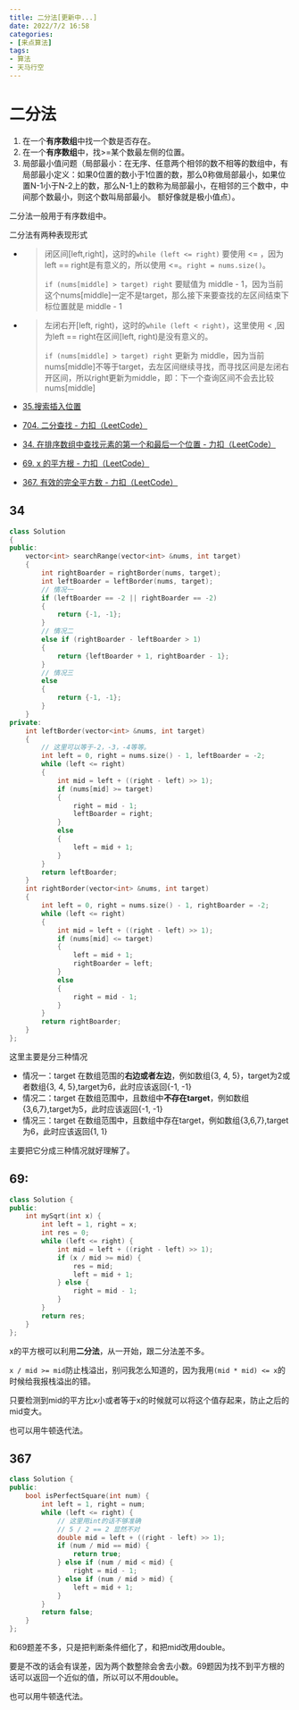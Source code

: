 ```yaml
---
title: 二分法[更新中...]
date: 2022/7/2 16:58
categories:
- [来点算法]
tags:
- 算法
- 天马行空
---
```

# 二分法

1. 在一个**有序数组**中找一个数是否存在。
2. 在一个**有序数组**中，找>=某个数最左侧的位置。
3. 局部最小值问题（局部最小：在无序、任意两个相邻的数不相等的数组中，有局部最小定义：如果0位置的数小于1位置的数，那么0称做局部最小，如果位置N-1小于N-2上的数，那么N-1上的数称为局部最小，在相邻的三个数中，中间那个数最小，则这个数叫局部最小。 额好像就是极小值点）。
<!-- more -->

二分法一般用于有序数组中。

二分法有两种表现形式

- >  闭区间[left,right]，这时的`while (left <= right)` 要使用 <= ，因为left == right是有意义的，所以使用 <=。`right = nums.size()`。
  >
  > `if (nums[middle] > target) right` 要赋值为 middle - 1，因为当前这个nums[middle]一定不是target，那么接下来要查找的左区间结束下标位置就是 middle - 1

- > 左闭右开[left, right)，这时的`while (left < right)`，这里使用 < ,因为left == right在区间[left, right)是没有意义的。
  >
  > `if (nums[middle] > target) right` 更新为 middle，因为当前nums[middle]不等于target，去左区间继续寻找，而寻找区间是左闭右开区间，所以right更新为middle，即：下一个查询区间不会去比较nums[middle]

- [35.搜索插入位置](https://programmercarl.com/0035.搜索插入位置.html)
- [704. 二分查找 - 力扣（LeetCode）](https://leetcode.cn/problems/binary-search/)

- [34. 在排序数组中查找元素的第一个和最后一个位置 - 力扣（LeetCode）](https://leetcode.cn/problems/find-first-and-last-position-of-element-in-sorted-array/)
- [69. x 的平方根 - 力扣（LeetCode）](https://leetcode.cn/problems/sqrtx/)
- [367. 有效的完全平方数 - 力扣（LeetCode）](https://leetcode.cn/problems/valid-perfect-square/)

## 34

```cpp
class Solution
{
public:
    vector<int> searchRange(vector<int> &nums, int target)
    {
        int rightBoarder = rightBorder(nums, target);
        int leftBoarder = leftBorder(nums, target);
        // 情况一
        if (leftBoarder == -2 || rightBoarder == -2)
        {
            return {-1, -1};
        }
        // 情况二
        else if (rightBoarder - leftBoarder > 1)
        {
            return {leftBoarder + 1, rightBoarder - 1};
        }
        // 情况三
        else
        {
            return {-1, -1};
        }
    }
private:
    int leftBorder(vector<int> &nums, int target)
    {
        // 这里可以等于-2，-3，-4等等。
        int left = 0, right = nums.size() - 1, leftBoarder = -2;
        while (left <= right)
        {
            int mid = left + ((right - left) >> 1);
            if (nums[mid] >= target)
            {
                right = mid - 1;
                leftBoarder = right;
            }
            else
            {
                left = mid + 1;
            }
        }
        return leftBoarder;
    }
    int rightBorder(vector<int> &nums, int target)
    {
        int left = 0, right = nums.size() - 1, rightBoarder = -2;
        while (left <= right)
        {
            int mid = left + ((right - left) >> 1);
            if (nums[mid] <= target)
            {
                left = mid + 1;
                rightBoarder = left;
            }
            else
            {
                right = mid - 1;
            }
        }
        return rightBoarder;
    }
};
```

这里主要是分三种情况

- 情况一：target 在数组范围的**右边或者左边**，例如数组{3, 4, 5}，target为2或者数组{3, 4, 5},target为6，此时应该返回{-1, -1}
- 情况二：target 在数组范围中，且数组中**不存在target**，例如数组{3,6,7},target为5，此时应该返回{-1, -1}
- 情况三：target 在数组范围中，且数组中存在target，例如数组{3,6,7},target为6，此时应该返回{1, 1}

主要把它分成三种情况就好理解了。

## 69:

```cpp
class Solution {
public:
    int mySqrt(int x) {
        int left = 1, right = x;
        int res = 0;
        while (left <= right) {
            int mid = left + ((right - left) >> 1);
            if (x / mid >= mid) {
                res = mid;
                left = mid + 1;
            } else {
                right = mid - 1;
            }
        }
        return res;
    }
};
```

x的平方根可以利用**二分法**，从一开始，跟二分法差不多。

`x / mid >= mid`防止栈溢出，别问我怎么知道的，因为我用`(mid * mid) <= x`的时候给我报栈溢出的错。

只要检测到mid的平方比x小或者等于x的时候就可以将这个值存起来，防止之后的mid变大。

也可以用牛顿迭代法。

## 367

```cpp
class Solution {
public:
    bool isPerfectSquare(int num) {
        int left = 1, right = num;
        while (left <= right) {
            // 这里用int的话不够准确
            // 5 / 2 == 2 显然不对
            double mid = left + ((right - left) >> 1);
            if (num / mid == mid) {
                return true;
            } else if (num / mid < mid) {
                right = mid - 1; 
            } else if (num / mid > mid) {
                left = mid + 1;
            }
        }
        return false;
    }
};
```

和69题差不多，只是把判断条件细化了，和把mid改用double。

要是不改的话会有误差，因为两个数整除会舍去小数。69题因为找不到平方根的话可以返回一个近似的值，所以可以不用double。

也可以用牛顿迭代法。
